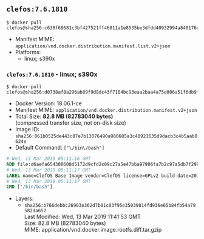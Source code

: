 ## `clefos:7.6.1810`

```console
$ docker pull clefos@sha256:c638f69681c3bf427521ff46011a1e8535be3dfdd40932994a840176e6adee61
```

-	Manifest MIME: `application/vnd.docker.distribution.manifest.list.v2+json`
-	Platforms:
	-	linux; s390x

### `clefos:7.6.1810` - linux; s390x

```console
$ docker pull clefos@sha256:d0738af8a296ab89f9d8dc43f7104bc93eaa2baa4a75e006a51f6db9f1936d05
```

-	Docker Version: 18.06.1-ce
-	Manifest MIME: `application/vnd.docker.distribution.manifest.v2+json`
-	Total Size: **82.8 MB (82783040 bytes)**  
	(compressed transfer size, not on-disk size)
-	Image ID: `sha256:861b0525de443c87e7b13076490a980685a3c40921635d9dacb3c4b5aab0624e`
-	Default Command: `["\/bin\/bash"]`

```dockerfile
# Wed, 13 Mar 2019 05:11:16 GMT
ADD file:d6aefa654300608d5172d9cfd2c09c27a5e47bba97906fa7b2c97a5db7f2992b in / 
# Wed, 13 Mar 2019 05:11:17 GMT
LABEL name=ClefOS Base Image vendor=ClefOS license=GPLv2 build-date=20190308
# Wed, 13 Mar 2019 05:11:17 GMT
CMD ["/bin/bash"]
```

-	Layers:
	-	`sha256:b766debbc26903e362d7b01c03f95e35039814fd936e65b84fb54a79582da652`  
		Last Modified: Wed, 13 Mar 2019 11:41:53 GMT  
		Size: 82.8 MB (82783040 bytes)  
		MIME: application/vnd.docker.image.rootfs.diff.tar.gzip
